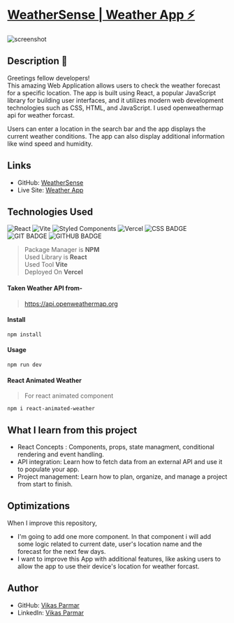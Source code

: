 # [WeatherSense | Weather App :zap:](https://github.com/vikas-parmar/WeatherSense/) 
  
![screenshot](https://github.com/vikas-parmar/weather-app/assets/122597785/28d1c606-6d48-4728-bb6a-e1e2808ae53c)

## Description :pushpin:
Greetings fellow developers! <br />
This amazing Web Application allows users to check the weather forecast for a specific location. The app is built using React, a popular JavaScript library for building user interfaces, and it utilizes modern web development technologies such as CSS, HTML, and JavaScript. I used openweathermap api for weather forcast. <br />

Users can enter a location in the search bar and the app displays the current weather conditions. The app can also display additional information like wind speed and humidity.

## Links
- GitHub: [WeatherSense](https://github.com/vikas-parmar/WeatherSense/)
- Live Site: [Weather App](https://weathersense-dev.vercel.app/)

## Technologies Used
![React](https://img.shields.io/badge/react-%2320232a.svg?style=for-the-badge&logo=react&logoColor=%2361DAFB)
![Vite](https://img.shields.io/badge/vite-%23646CFF.svg?style=for-the-badge&logo=vite&logoColor=white)
![Styled Components](https://img.shields.io/badge/styled--components-DB7093?style=for-the-badge&logo=styled-components&logoColor=white)
![Vercel](https://img.shields.io/badge/vercel-%23000000.svg?style=for-the-badge&logo=vercel&logoColor=white)
![CSS BADGE](https://img.shields.io/badge/CSS-239120?&style=for-the-badge&logo=css3&logoColor=white)
![GIT BADGE](https://img.shields.io/badge/GIT-E44C30?style=for-the-badge&logo=git&logoColor=white)
![GITHUB BADGE](https://img.shields.io/badge/GitHub-100000?style=for-the-badge&logo=github&logoColor=white)

> Package Manager is **NPM** <br />
> Used Library is **React** <br />
> Used Tool **Vite** <br />
> Deployed On **Vercel** <br />

#### Taken Weather API from-
> https://api.openweathermap.org

#### Install
```
npm install
```
#### Usage
```
npm run dev
```
#### React Animated Weather
> For react animated component
```
npm i react-animated-weather
```

## What I learn from this project
- React Concepts : Components, props, state managment, conditional rendering and event handling.
- API integration: Learn how to fetch data from an external API and use it to populate your app.
- Project management: Learn how to plan, organize, and manage a project from start to finish.

## Optimizations
When I improve this repository, 
- I'm going to add one more component. In that component i will add some logic related to current date, user's location name and the forecast for the next few days.
- I want to improve this App with additional features, like asking users to allow the app to use their device's location for weather forcast.

## Author
- GitHub: [Vikas Parmar](https://github.com/vikas-parmar)
- LinkedIn: [Vikas Parmar](https://www.linkedin.com/in/vikas-parmar/)
